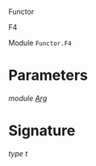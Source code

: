 Functor

F4

Module `Functor.F4`

# Parameters

<a id="argument-1-Arg"></a>

###### module [Arg](Functor.F4.argument-1-Arg.md)

# Signature

<a id="type-t"></a>

###### type t